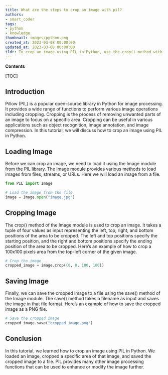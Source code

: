 ```yaml
---
title: What are the steps to crop an image with pil?
authors:
- smart_coder
tags:
- python
- knowledge
thumbnail: images/python.png
created_at: 2023-03-08 00:00:00
updated_at: 2023-03-08 00:00:00
tldr: To crop an image using PIL in Python, use the crop() method with the desired dimensions or coordinates as arguments.
---
```


**Contents**

[TOC]

## Introduction
Pillow (PIL) is a popular open-source library in Python for image processing. It provides a wide range of functions to perform various image operations including cropping. Cropping is the process of removing unwanted parts of an image to focus on a specific area. Cropping can be useful in various applications such as object recognition, image annotation, and image compression. In this tutorial, we will discuss how to crop an image using PIL in Python.

## Loading Image
Before we can crop an image, we need to load it using the Image module from the PIL library. The Image module provides various methods to load images from files, streams, or URLs. Here we will load an image from a file.

```python
from PIL import Image

# Load the image from the file
image = Image.open("image.jpg")
```

## Cropping Image
The crop() method of the Image module is used to crop an image. It takes a tuple of four values as input representing the left, top, right, and bottom positions of the area to be cropped. The left and top positions specify the starting position, and the right and bottom positions specify the ending position of the area to be cropped. Here’s an example of how to crop a 100x100 pixels area from the top-left corner of the given image.

```python
# Crop the image
cropped_image = image.crop((0, 0, 100, 100))
```

## Saving Image
Finally, we can save the cropped image to a file using the save() method of the Image module. The save() method takes a filename as input and saves the image in that file format. Here’s an example of how to save the cropped image as a PNG file.

```python
# Save the cropped image
cropped_image.save("cropped_image.png")
``` 

## Conclusion
In this tutorial, we learned how to crop an image using PIL in Python. We loaded an image, cropped a specific area of that image, and saved the cropped image to a file. PIL provides many other image processing functions that can be used to enhance or modify the image further.
